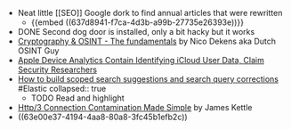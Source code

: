 - Neat little [[SEO]] Google dork to find annual articles that were rewritten
	- {{embed ((637d8941-f7ca-4d3b-a99b-27735e26393e))}}
- DONE Second dog door is installed, only a bit hacky but it works
- [Cryptography & OSINT - The fundamentals](https://www.dutchosintguy.com/post/cryptography-osint-the-fundamentals) by Nico Dekens aka Dutch OSINT Guy
- [Apple Device Analytics Contain Identifying iCloud User Data, Claim Security Researchers](https://www.macrumors.com/2022/11/21/apple-device-analytics-identifying-user/)
- [How to build scoped search suggestions and search query corrections](https://www.elastic.co/blog/how-to-build-scoped-search-suggestions-and-search-query-corrections) #Elastic
  collapsed:: true
	- TODO Read and highlight
- [Http/3 Connection Contamination Made Simple](https://www.youtube.com/watch?v=-mHjTEp5SAc&list=PLoX0sUafNGbEkK0ai5P_DB2HDnljRAJyZ) by James Kettle
- ((63e00e37-4194-4aa8-80a8-3fc45b1efb2c))